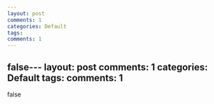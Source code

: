 ```yaml
---
layout: post
comments: 1
categories: Default
tags: 
comments: 1
---
```

false---
layout: post
comments: 1
categories: Default
tags: 
comments: 1
---
false